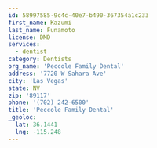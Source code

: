 ```yaml
---
id: 58997585-9c4c-40e7-b490-367354a1c233
first_name: Kazumi
last_name: Funamoto
license: DMD
services:
  - dentist
category: Dentists
org_name: 'Peccole Family Dental'
address: '7720 W Sahara Ave'
city: 'Las Vegas'
state: NV
zip: '89117'
phone: '(702) 242-6500'
title: 'Peccole Family Dental'
_geoloc:
  lat: 36.1441
  lng: -115.248
---
```

